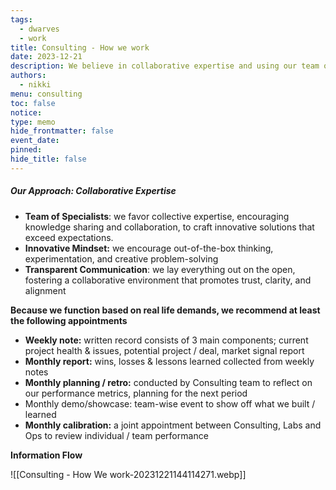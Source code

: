 ```yaml
---
tags:
  - dwarves
  - work
title: Consulting - How we work
date: 2023-12-21
description: We believe in collaborative expertise and using our team of specialists to share knowledge with one another, think outside of the box, and transparently communicate, to foster a collaborative environment that promotes trust, clarity, and alignment.
authors:
  - nikki
menu: consulting
toc: false
notice: 
type: memo
hide_frontmatter: false
event_date: 
pinned: 
hide_title: false
---
```

##### Our Approach: Collaborative Expertise

- **Team of Specialists**: we favor collective expertise, encouraging knowledge sharing and collaboration, to craft innovative solutions that exceed expectations.
- **Innovative Mindset:** we encourage out-of-the-box thinking, experimentation, and creative problem-solving
- **Transparent Communication**: we lay everything out on the open, fostering a collaborative environment that promotes trust, clarity, and alignment


**Because we function based on real life demands, we recommend at least the following appointments**

- **Weekly note:** written record consists of 3 main components; current project health & issues, potential project / deal, market signal report
- **Monthly report:** wins, losses & lessons learned collected from weekly notes
- **Monthly planning / retro:** conducted by Consulting team to reflect on our performance metrics, planning for the next period
- Monthly demo/showcase: team-wise event to show off what we built / learned
- **Monthly calibration:** a joint appointment between Consulting, Labs and Ops to review individual / team performance


**Information Flow**

![[Consulting - How We work-20231221144114271.webp]]